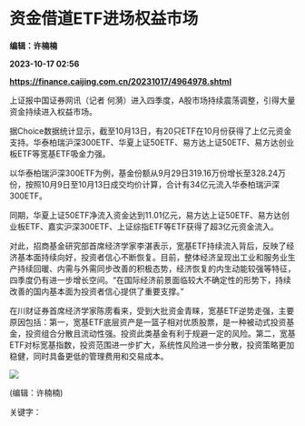 # 资金借道ETF进场权益市场
**编辑：许楠楠**

**2023-10-17 02:56**

**https://finance.caijing.com.cn/20231017/4964978.shtml**

上证报中国证券网讯（记者 何漪）进入四季度，A股市场持续震荡调整，引得大量资金持续进入权益市场。

据Choice数据统计显示，截至10月13日，有20只ETF在10月份获得了上亿元资金支持。华泰柏瑞沪深300ETF、华夏上证50ETF、易方达上证50ETF、易方达创业板ETF等宽基ETF吸金力强。

以华泰柏瑞沪深300ETF为例，基金份额从9月29日319.16万份增长至328.24万份，按照10月9日至10月13日成交均价计算，合计有34亿元流入华泰柏瑞沪深300ETF。

同期，华夏上证50ETF净流入资金达到11.01亿元，易方达上证50ETF、易方达创业板ETF、嘉实沪深300ETF、上证综指ETF等ETF获得了超3亿元资金流入。

对此，招商基金研究部首席经济学家李湛表示，宽基ETF持续流入背后，反映了经济基本面持续向好，投资者信心不断恢复。目前，整体经济呈现出工业和服务业生产持续回暖、内需与外需同步改善的积极态势，经济恢复的内生动能较强等特征，四季度仍有进一步增长空间。“在国际经济前景面临较大不确定性的形势下，持续改善的国内基本面为投资者信心提供了重要支撑。”

在川财证券首席经济学家陈雳看来，受到大批资金青睐，宽基ETF逆势走强，主要原因包括：第一，宽基ETF底层资产是一篮子相对优质股票，是一种被动式投资基金，投资组合分散且流动性强。投资此类基金有利于规避一定的风险。第二，宽基ETF对标宽基指数，投资范围进一步扩大，系统性风险进一步分散，投资策略更加稳健，同时具备更低的管理费用和交易成本。

![](https://tx1.cdn.caijing.com.cn/2014-03-27/114048455.jpg)

(编辑：许楠楠)

关键字：